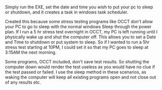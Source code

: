 Simply run the EXE, set the date and time you wish to put your pc to sleep or shutdown, and it creates a task in windows task scheduler.

Created this because some stress testing programs like OCCT don't allow your PC to go to sleep with the normal windows Sleep through the power plan. 
If I run a 5 hr stress test overnight in OCCT, my PC is left running until I physically wake up and shut the computer off.
This allows you to set a Date and Time to shutdown or put system to sleep. So if I wanted to run a 5hr stress test starting at 10PM, I could set it so that my PC goes to sleep at 3:15AM the next morning.

Some programs, OCCT included, don't save test results. So shutting the computer down would render the test useless as you would have no clue if the test passed or failed. I use the sleep method in these scenarios, as waking the computer will keep all existing programs open and not close out of any results etc. 


